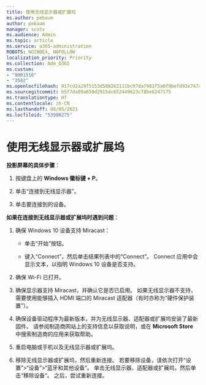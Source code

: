 ```yaml
---
title: 使用无线显示器或扩展坞
ms.author: pebaum
author: pebaum
manager: scotv
ms.audience: Admin
ms.topic: article
ms.service: o365-administration
ROBOTS: NOINDEX, NOFOLLOW
localization_priority: Priority
ms.collection: Adm_O365
ms.custom:
- "9001516"
- "3582"
ms.openlocfilehash: 017cd2a29f5153d58b263111bc97daf981f5a0f9befd93e747a06c7e22f01cd7
ms.sourcegitcommit: b5f7da89a650d2915dc652449623c78be6247175
ms.translationtype: HT
ms.contentlocale: zh-CN
ms.lasthandoff: 08/05/2021
ms.locfileid: "53980275"
---
```

# <a name="use-wireless-displays-or-docks"></a>使用无线显示器或扩展坞

**投影屏幕的具体步骤**：

1. 按键盘上的 **Windows 徽标键 + P**。

2. 单击“连接到无线显示器”。

3. 单击要连接到的设备。

**如果在连接到无线显示器或扩展坞时遇到问题**：

1. 确保 Windows 10 设备支持 Miracast： 

    - 单击“开始”按钮。
    
    - 键入“Connect”，然后单击结果列表中的“Connect”。 Connect 应用中会显示文本，以指明 Windows 10 设备是否支持。 

2. 确保 Wi-Fi 已打开。 

3. 确保显示器支持 Miracast，并确认它是否已启用。 如果无线显示器不支持，需要使用能够插入 HDMI 端口的 Miracast 适配器（有时亦称为“硬件保护装置”）。

4. 确保设备驱动程序为最新版本，并为无线显示器、适配器或扩展坞安装了最新固件。 请参阅制造商网站上的支持信息以获取说明，或在 **Microsoft Store** 中搜索制造商的应用来获取帮助。

5. 重启电脑或手机以及无线显示器或扩展坞。

6. 移除无线显示器或扩展坞，然后重新连接。 若要移除设备，请依次打开“设置”>“设备”>“蓝牙和其他设备”。 单击无线显示器、适配器或扩展坞，然后单击“移除设备”。 之后，尝试重新连接。
